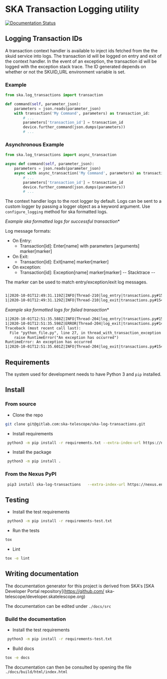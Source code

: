 # SKA Transaction Logging utility

[![Documentation Status](https://readthedocs.org/projects/ska-telescope-ska-log-transactions/badge/?version=latest)](https://ska-telescope-ska-log-transactions.readthedocs.io/en/latest/?badge=latest)

## Logging Transaction IDs

A transaction context handler is available to inject ids fetched from the the skuid service into logs. The transaction id will be logged on entry and exit of the context handler. In the event of an exception, the transaction id will be logged with the exception stack trace. The ID generated depends on whether or not the SKUID_URL environment variable is set.

### Example

```python
from ska.log_transactions import transaction

def command(self, parameter_json):
    parameters = json.reads(parameter_json)
    with transaction('My Command', parameters) as transaction_id:
        # ...
        parameters['transaction_id'] = transaction_id
        device.further_command(json.dumps(parameters))
        # ...

```

### Asynchronous Example

```python
from ska.log_transactions import async_transaction

async def command(self, parameter_json):
    parameters = json.reads(parameter_json)
    async with async_transaction('My Command', parameters) as transaction_id:
        # ...
        parameters['transaction_id'] = transaction_id
        device.further_command(json.dumps(parameters))
        # ...

```

The context handler logs to the root logger by default. Logs can be sent to a custom logger by passing a logger object as a keyword argument. Use `configure_logging` method for ska formatted logs.

*Example ska formatted logs for successful transaction**

Log message formats:

- On Entry:
  - Transaction[id]: Enter[name] with parameters [arguments] marker[marker]
- On Exit:
  - Transaction[id]: Exit[name] marker[marker]
- On exception:
  - Transaction[id]: Exception[name] marker[marker]
    -- Stacktrace --

The marker can be used to match entry/exception/exit log messages.

```txt

1|2020-10-01T12:49:31.119Z|INFO|Thread-210|log_entry|transactions.py#154||Transaction[txn-local-20201001-981667980]: Enter[Command] with parameters [{}] marker[52764]
1|2020-10-01T12:49:31.129Z|INFO|Thread-210|log_exit|transactions.py#154||Transaction[txn-local-20201001-981667980]: Exit[Command] marker[52764]
```

*Example ska formatted logs for failed transaction**

```txt
1|2020-10-01T12:51:35.588Z|INFO|Thread-204|log_entry|transactions.py#154||Transaction[txn-local-20201001-354400050]: Enter[Transaction thread [7]] with parameters [{}] marker[21454]
1|2020-10-01T12:51:35.598Z|ERROR|Thread-204|log_exit|transactions.py#149||Transaction[txn-local-20201001-354400050]: Exception[Transaction thread [7]] marker[21454]
Traceback (most recent call last):
  File "python_file.py", line 27, in thread_with_transaction_exception
    raise RuntimeError("An exception has occurred")
RuntimeError: An exception has occurred
1|2020-10-01T12:51:35.601Z|INFO|Thread-204|log_exit|transactions.py#154||Transaction[txn-local-20201001-354400050]: Exit[Transaction thread [7]] marker[21454]
```

## Requirements

The system used for development needs to have Python 3 and `pip` installed.

## Install

### From source

- Clone the repo

```bash
git clone git@gitlab.com:ska-telescope/ska-log-transactions.git
```

- Install requirements

```bash
 python3 -m pip install -r requirements.txt --extra-index-url https://nexus.engageska-portugal.pt/repository/pypi/simple
```

- Install the package

```bash
 python3 -m pip install .
```

### From the Nexus PyPI

```bash
 pip3 install ska-log-transactions   --extra-index-url https://nexus.engageska-portugal.pt/repository/pypi/simple
```

## Testing

- Install the test requirements

```bash
 python3 -m pip install -r requirements-test.txt
```

- Run the tests

```bash
tox
```

- Lint

```bash
tox -e lint
```

## Writing documentation

The documentation generator for this project is derived from SKA's [SKA Developer Portal repository](https://github.com/
ska-telescope/developer.skatelescope.org)

The documentation can be edited under `./docs/src`

### Build the documentation

- Install the test requirements

```bash
 python3 -m pip install -r requirements-test.txt
```

- Build docs

 ```bash
tox -e docs
```

The documentation can then be consulted by opening the file `./docs/build/html/index.html`
